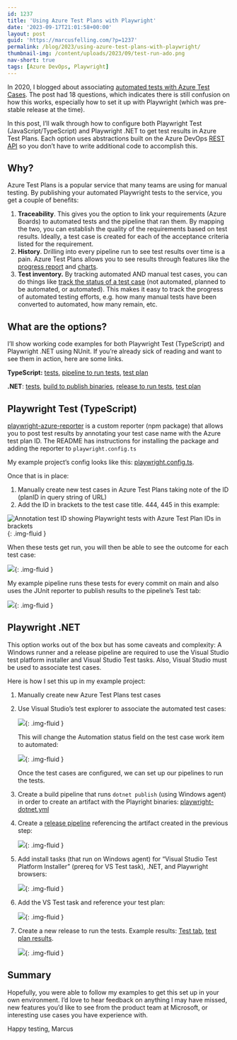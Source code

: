 ```yaml
---
id: 1237
title: 'Using Azure Test Plans with Playwright'
date: '2023-09-17T21:01:58+00:00'
layout: post
guid: 'https://marcusfelling.com/?p=1237'
permalink: /blog/2023/using-azure-test-plans-with-playwright/
thumbnail-img: /content/uploads/2023/09/test-run-ado.png
nav-short: true
tags: [Azure DevOps, Playwright]
---
```


In 2020, I blogged about associating [automated tests with Azure Test Cases](https://marcusfelling.com/blog/2020/associating-automated-tests-with-azure-test-cases/). The post had 18 questions, which indicates there is still confusion on how this works, especially how to set it up with Playwright (which was pre-stable release at the time).

In this post, I’ll walk through how to configure both Playwright Test (JavaScript/TypeScript) and Playwright .NET to get test results in Azure Test Plans. Each option uses abstractions built on the Azure DevOps [REST API](https://learn.microsoft.com/en-us/rest/api/azure/devops/test/?view=azure-devops-rest-5.0) so you don’t have to write additional code to accomplish this.

## Why?

Azure Test Plans is a popular service that many teams are using for manual testing. By publishing your automated Playwright tests to the service, you get a couple of benefits:

1. **Traceability**. This gives you the option to link your requirements (Azure Boards) to automated tests and the pipeline that ran them. By mapping the two, you can establish the quality of the requirements based on test results. Ideally, a test case is created for each of the acceptance criteria listed for the requirement.
1. **History**. Drilling into every pipeline run to see test results over time is a pain. Azure Test Plans allows you to see results through features like the [progress report](https://learn.microsoft.com/en-us/azure/devops/test/progress-report?view=azure-devops) and [charts](https://learn.microsoft.com/en-us/azure/devops/test/track-test-status?view=azure-devops#track-testing-progress).
1. **Test inventory.** By tracking automated AND manual test cases, you can do things like [track the status of a test case](https://learn.microsoft.com/en-us/azure/devops/test/track-test-status?view=azure-devops#track-test-case-status) (not automated, planned to be automated, or automated). This makes it easy to track the progress of automated testing efforts, e.g. how many manual tests have been converted to automated, how many remain, etc.

## What are the options?

I’ll show working code examples for both Playwright Test (TypeScript) and Playwright .NET using NUnit. If you’re already sick of reading and want to see them in action, here are some links.

**TypeScript:** [tests](https://dev.azure.com/marcusfelling/Playground/_git/PlaywrightTest?path=/tests), [pipeline to run tests](https://dev.azure.com/marcusfelling/Playground/_build?definitionId=24), [test plan](https://dev.azure.com/marcusfelling/Playground/_testPlans/execute?planId=442&suiteId=443)

**.NET**: [tests](https://dev.azure.com/marcusfelling/Playground/_git/PlaywrightDotnet?path=/PlaywrightTests/Header.cs), [build to publish binaries](https://dev.azure.com/marcusfelling/Playground/_build?definitionId=24), [release to run tests](https://dev.azure.com/marcusfelling/Playground/_release?_a=releases&view=mine&definitionId=2), [test plan](https://dev.azure.com/marcusfelling/Playground/_testPlans/execute?planId=432&suiteId=433)

## Playwright Test (TypeScript)

[playwright-azure-reporter](https://www.npmjs.com/package/@alex_neo/playwright-azure-reporter) is a custom reporter (npm package) that allows you to post test results by annotating your test case name with the Azure test plan ID. The README has instructions for installing the package and adding the reporter to `playwright.config.ts`

My example project’s config looks like this: [playwright](https://gist.github.com/MarcusFelling/66356db19ecb20ff798150ddd91900da)[.config.ts](https://dev.azure.com/marcusfelling/Playground/_git/PlaywrightTest?path=/playwright.config.ts&version=GBmain&line=31&lineEnd=32&lineStartColumn=1&lineEndColumn=1&lineStyle=plain&_a=contents).

Once that is in place:

1. Manually create new test cases in Azure Test Plans taking note of the ID (planID in query string of URL)
1. Add the ID in brackets to the test case title. 444, 445 in this example:

![Annotation test ID showing Playwright tests with Azure Test Plan IDs in brackets](/content/uploads/2023/09/annotation-test-id-1024x329.png){: .img-fluid }

When these tests get run, you will then be able to see the outcome for each test case:

![](/content/uploads/2023/09/outcome-1024x388.png){: .img-fluid }

My example pipeline runs these tests for every commit on main and also uses the JUnit reporter to publish results to the pipeline’s Test tab:

![](/content/uploads/2023/09/test-tab.png){: .img-fluid }

## Playwright .NET

This option works out of the box but has some caveats and complexity: A Windows runner and a release pipeline are required to use the Visual Studio test platform installer and Visual Studio Test tasks. Also, Visual Studio must be used to associate test cases.

Here is how I set this up in my example project:

1. Manually create new Azure Test Plans test cases
1. Use Visual Studio’s test explorer to associate the automated test cases:

    ![](/content/uploads/2023/09/associate-test-case.png){: .img-fluid }
    
    This will change the Automation status field on the test case work item to automated:
    
    ![](/content/uploads/2023/09/automation-status.png){: .img-fluid }

    Once the test cases are configured, we can set up our pipelines to run the tests.

1. Create a build pipeline that runs `dotnet publish` (using Windows agent) in order to create an artifact with the Playright binaries: [playwright-dotnet.yml](https://dev.azure.com/marcusfelling/Playground/_git/PlaywrightDotnet?path=/playwright-dotnet.yml)

1. Create a [release pipeline](https://dev.azure.com/marcusfelling/Playground/_releaseDefinition?definitionId=2&_a=definition-tasks&environmentId=4) referencing the artifact created in the previous step:

    ![](/content/uploads/2023/09/artifact.png){: .img-fluid }

1. Add install tasks (that run on Windows agent) for “Visual Studio Test Platform Installer” (prereq for VS Test task), .NET, and Playwright browsers:

    ![](/content/uploads/2023/09/tasks.png){: .img-fluid }

1. Add the VS Test task and reference your test plan:

    ![](/content/uploads/2023/09/vstest-task.png){: .img-fluid }

1. Create a new release to run the tests. Example results: [Test tab](https://dev.azure.com/marcusfelling/Playground/_releaseProgress?_a=release-environment-extension&releaseId=12&environmentId=12&extensionId=ms.vss-test-web.test-result-in-release-environment-editor-tab), [test plan results](https://dev.azure.com/marcusfelling/Playground/_testPlans/_results?testCaseId=434&contextPointId=31).

    ![](/content/uploads/2023/09/test-case-results.png){: .img-fluid }

## Summary

Hopefully, you were able to follow my examples to get this set up in your own environment. I’d love to hear feedback on anything I may have missed, new features you’d like to see from the product team at Microsoft, or interesting use cases you have experience with.

Happy testing,
Marcus